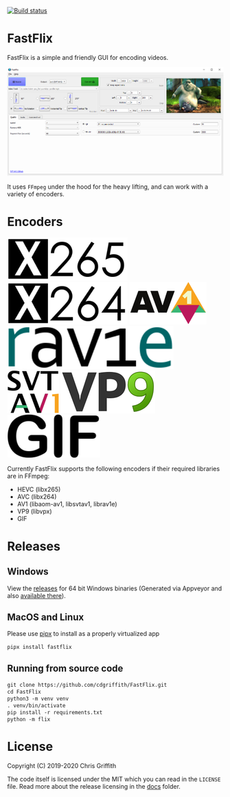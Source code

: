 [![Build status](https://ci.appveyor.com/api/projects/status/208k29cvoq8xwf8j/branch/master?svg=true)](https://ci.appveyor.com/project/cdgriffith/fastflix/branch/master)

# FastFlix

FastFlix is a simple and friendly GUI for encoding videos.

![preview](https://raw.githubusercontent.com/cdgriffith/binary-files/fast-flix/media/fastflix/2.0.0/main.png)

It uses `FFmpeg` under the hood for the heavy lifting, and can work with a variety of encoders.

#  Encoders

<img src="./fastflix/data/encoders/icon_x265.png" height="100" alt="x265" >
<img src="./fastflix/data/encoders/icon_x264.png" height="100" alt="x264" >
<img src="./fastflix/data/encoders/icon_av1_aom.png" height="100" alt="av1_aom" >
<img src="./fastflix/data/encoders/icon_rav1e.png" height="100" alt="rav1e" >
<img src="./fastflix/data/encoders/icon_svt_av1.png" height="100" alt="svt_av1" >
<img src="./fastflix/data/encoders/icon_vp9.png" height="100" alt="vpg" >
<img src="./fastflix/data/encoders/icon_gif.png" height="100" alt="gif" >

Currently FastFlix supports the following encoders if their required libraries are in FFmpeg:

* HEVC (libx265)
* AVC (libx264)
* AV1 (libaom-av1, libsvtav1, librav1e)
* VP9 (libvpx)
* GIF

# Releases

## Windows
View the [releases](https://github.com/cdgriffith/FastFlix/releases) for 64 bit Windows binaries (Generated via Appveyor and also [available there](https://ci.appveyor.com/project/cdgriffith/fastflix)).

## MacOS and Linux

Please use [pipx](https://pipxproject.github.io/pipx/installation/) to install as a properly virtualized app

```
pipx install fastflix
```

## Running from source code

```
git clone https://github.com/cdgriffith/FastFlix.git
cd FastFlix
python3 -m venv venv
. venv/bin/activate
pip install -r requirements.txt
python -m flix
```

# License

Copyright (C) 2019-2020 Chris Griffith

The code itself is licensed under the MIT which you can read in the `LICENSE` file.
Read more about the release licensing in the [docs](docs/README.md) folder.
